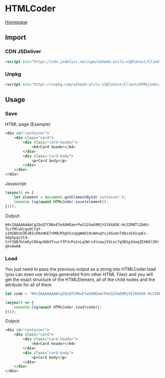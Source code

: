 # HTMLCoder

[Homepage](../../README.md)

## Import
### CDN JSDeliver
```html
<script src="https://cdn.jsdelivr.net/npm/azheda-utils-v2@latest/Client/HTMLCoder/htmlcoder.js"></script>
```
### Unpkg
```html
<script src="https://unpkg.com/azheda-utils-v2@latest/Client/HTMLCoder/htmlcoder.js"></script>
```

## Usage

### Save

HTML page (Example)
```html
<div id="container">
	<div class="card">
		<div class="card-header">
			<h4>Card header</h4>
		</div>
		<div class="card-body">
			<p>Card body</p>
		</div>
	</div>
</div>
```

Javascript
```js
(async() => {
	let element = document.getElementById('container');
	console.log(await HTMLCoder.save(element));
})();
```
Output:

`H4sIAAAAAAAACq2QsQ7CMAxEfwXdHDamrPwCG2VwE0MjVSlKXASK-HcSIRBTlZbKU-TLvfMluHjgu0CfqY-sIHSBhnU3KJBIcO0oHKETnM0LM3gh5zngqWA619vAHvqYvj4SxmxTdOzzE41vpEz-kOphpqcYC4-CnY36B7btmOyC86ap3Q6VfvucYfPJcPo1nLq2Wri4lnawj5VLuc7q5B1g3UaqZEX0Al20rqknAwAA`


### Load

You just need to pass the previous output as a string into HTMLCoder.load (you can even use strings generated from other HTML Files) and you will get the exact structure of the HTMLElement, all of the child nodes and the attribute for all of them

```js
let code = 'H4sIAAAAAAAACq2QsQ7CMAxEfwXdHDamrPwCG2VwE0MjVSlKXASK-HcSIRBTlZbKU-TLvfMluHjgu0CfqY-sIHSBhnU3KJBIcO0oHKETnM0LM3gh5zngqWA619vAHvqYvj4SxmxTdOzzE41vpEz-kOphpqcYC4-CnY36B7btmOyC86ap3Q6VfvucYfPJcPo1nLq2Wri4lnawj5VLuc7q5B1g3UaqZEX0Al20rqknAwAA';

(async() => {
	console.log(await HTMLCoder.load(code));
})();
```

Output: 

```html
<div id="container">
	<div class="card">
		<div class="card-header">
			<h4>Card header</h4>
		</div>
		<div class="card-body">
			<p>Card body</p>
		</div>
	</div>
</div>
```